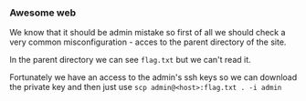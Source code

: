 <div><h3>Awesome web</h3><p>We know that it should be admin mistake so first of all we should check a very common misconfiguration - acces to the parent directory of the site.</p>
<p>In the parent directory we can see <code>flag.txt</code> but we can't read it. </p>
<p>Fortunately we have an access to the admin's ssh keys so we can download the private key and then just use <code>scp admin@&lt;host&gt;:flag.txt . -i admin</code></p></div>
